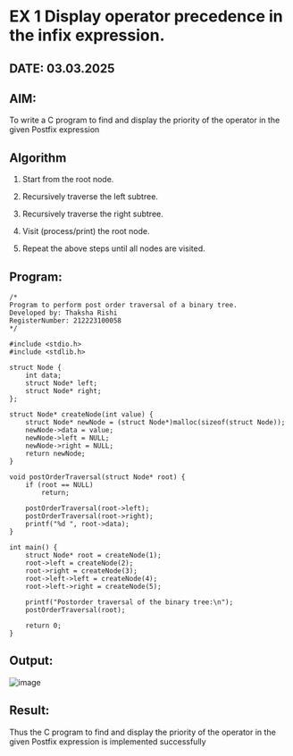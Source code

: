 # EX 1 Display operator precedence in the infix expression.
## DATE: 03.03.2025
## AIM:
To write a C program to find and display the priority of the operator in the given Postfix expression

## Algorithm
1. Start from the root node.

2. Recursively traverse the left subtree.

3. Recursively traverse the right subtree.

4. Visit (process/print) the root node.

5. Repeat the above steps until all nodes are visited.
  

## Program:
```
/*
Program to perform post order traversal of a binary tree.
Developed by: Thaksha Rishi
RegisterNumber: 212223100058
*/

#include <stdio.h>
#include <stdlib.h>

struct Node {
    int data;
    struct Node* left;
    struct Node* right;
};

struct Node* createNode(int value) {
    struct Node* newNode = (struct Node*)malloc(sizeof(struct Node));
    newNode->data = value;
    newNode->left = NULL;
    newNode->right = NULL;
    return newNode;
}

void postOrderTraversal(struct Node* root) {
    if (root == NULL)
        return;
    
    postOrderTraversal(root->left);   
    postOrderTraversal(root->right);  
    printf("%d ", root->data);        
}

int main() {
    struct Node* root = createNode(1);
    root->left = createNode(2);
    root->right = createNode(3);
    root->left->left = createNode(4);
    root->left->right = createNode(5);

    printf("Postorder traversal of the binary tree:\n");
    postOrderTraversal(root);

    return 0;
}

```

## Output:

![image](https://github.com/user-attachments/assets/f650d379-e6ab-4489-b994-aa3a5a32094b)


## Result:
Thus the C program to find and display the priority of the operator in the given Postfix expression is implemented successfully
